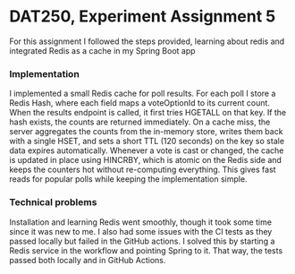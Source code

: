 # DAT250, Experiment Assignment 5

For this assignment I followed the steps provided, learning about redis and integrated Redis as a cache in my Spring Boot app

### Implementation
I implemented a small Redis cache for poll results. For each poll I store a Redis Hash, where each field maps a voteOptionId to its current count. When the results endpoint is called, it first tries HGETALL on that key. If the hash exists, the counts are returned immediately. On a cache miss, the server aggregates the counts from the in-memory store, writes them back with a single HSET, and sets a short TTL (120 seconds) on the key so stale data expires automatically. Whenever a vote is cast or changed, the cache is updated in place using HINCRBY, which is atomic on the Redis side and keeps the counters hot without re-computing everything. This gives fast reads for popular polls while keeping the implementation simple.

### Technical problems
Installation and learning Redis went smoothly, though it took some time since it was new to me.
I also had some issues with the CI tests as they passed locally but failed in the GitHub actions. I solved this by starting a Redis service in the workflow and pointing Spring to it. That way, the tests passed both locally and in GitHub Actions. 
